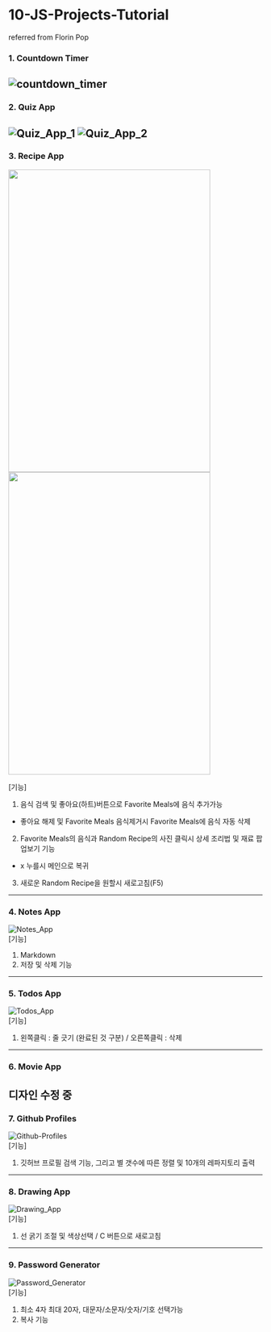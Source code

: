 # 10-JS-Projects-Tutorial
 referred from Florin Pop

### 1. Countdown Timer
![countdown_timer](https://user-images.githubusercontent.com/56250064/120096589-4b0f0580-c167-11eb-881a-4609e1d33172.png)
------------

### 2. Quiz App
![Quiz_App_1](https://user-images.githubusercontent.com/56250064/120109102-fdb08980-c1a2-11eb-989a-86d73451ffd6.png)
![Quiz_App_2](https://user-images.githubusercontent.com/56250064/120109106-fee1b680-c1a2-11eb-828f-08b03a3e2dad.png)
------------

### 3. Recipe App
<p>
<img src="https://user-images.githubusercontent.com/56250064/120214955-22266780-c270-11eb-9848-1fe998efdeb0.png" height="600px" width="400">
<img src="https://user-images.githubusercontent.com/56250064/120214958-23579480-c270-11eb-881f-13b98f0981f6.png" height="600px" width="400">
</p>

[기능]
1. 음식 검색 및 좋아요(하트)버튼으로 Favorite Meals에 음식 추가가능
 + 좋아요 해제 및 Favorite Meals 음식제거시 Favorite Meals에 음식 자동 삭제
2. Favorite Meals의 음식과 Random Recipe의 사진 클릭시 상세 조리법 및 재료 팝업보기 기능
 + x 누를시 메인으로 복귀
3. 새로운 Random Recipe을 원할시 새로고침(F5) 
------------

### 4. Notes App
![Notes_App](https://user-images.githubusercontent.com/56250064/120292863-a247de00-c2ff-11eb-8314-14b5e421b938.png)
<br />
[기능]
1. Markdown
2. 저장 및 삭제 기능
------------

### 5. Todos App

![Todos_App](https://user-images.githubusercontent.com/56250064/120302264-afb59600-c308-11eb-8c90-86507e06e52b.png)
<br />
[기능]
1. 왼쪽클릭 : 줄 긋기 (완료된 것 구분) / 오른쪽클릭 : 삭제
------------

### 6. Movie App
디자인 수정 중
------------

### 7. Github Profiles
![Github-Profiles](https://user-images.githubusercontent.com/56250064/120454197-a262df00-c3ce-11eb-816b-6e1b5d7ef7b2.png)
<br />
[기능]
1. 깃허브 프로필 검색 기능, 그리고 별 갯수에 따른 정렬 및 10개의 레파지토리 출력
------------

### 8. Drawing App
![Drawing_App](https://user-images.githubusercontent.com/56250064/120646926-fba53e00-c4b4-11eb-9b9e-788db067320d.png)
<br />
[기능]
1. 선 굵기 조절 및 색상선택 / C 버튼으로 새로고침
------------

### 9. Password Generator
![Password_Generator](https://user-images.githubusercontent.com/56250064/120666623-b3dbe200-c4c7-11eb-8fe8-c458677975b9.png)
<br />
[기능]
1. 최소 4자 최대 20자, 대문자/소문자/숫자/기호 선택가능
2. 복사 기능

